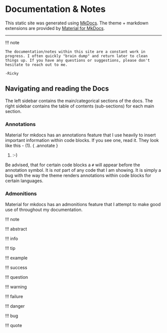 # Documentation & Notes

This static site was generated using [MkDocs](https://www.mkdocs.org). The theme + markdown extensions are provided by [Material for MkDocs](https://squidfunk.github.io/mkdocs-material/).

---

!!! note

    The documentation/notes within this site are a constant work in progress. I often quickly "brain dump" and return later to clean things up. If you have any questions or suggestions, please don't hesitate to reach out to me. 
    
    -Ricky

## Navigating and reading the Docs

The left sidebar contains the main/categorical sections of the docs. The right sidebar contains the table of contents (sub-sections) for each main section.

### Annotations

Material for mkdocs has an annotations feature that I use heavily to insert important information within code blocks. If you see one, read it. They look like this - (1).
{ .annotate }

1.  :-)

Be advised, that for certain code blocks a `#` will appear before the annotation symbol. It is *not* part of any code that I am showing. It is simply a bug with the way the theme renders annotations within code blocks for certain languages.

### Admonitions

Material for mkdocs has an admonitions feature that I attempt to make good use of throughout my documentation.

!!! note

!!! abstract

!!! info

!!! tip

!!! example

!!! success

!!! question

!!! warning

!!! failure

!!! danger

!!! bug

!!! quote
